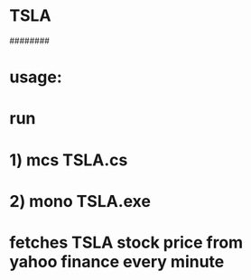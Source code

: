 # TSLA #
########

# usage:
# run
# 1) mcs TSLA.cs
# 2) mono TSLA.exe

# fetches TSLA stock price from yahoo finance every minute
